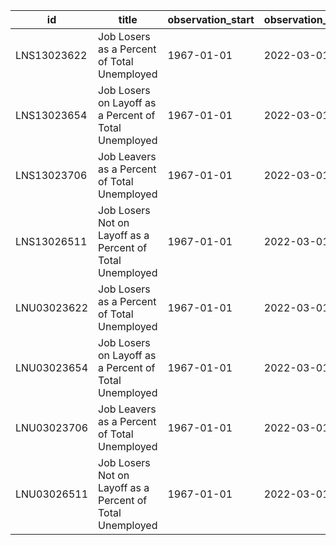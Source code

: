 | id          | title                                                     | observation_start   | observation_end   |
|-------------|-----------------------------------------------------------|---------------------|-------------------|
| LNS13023622 | Job Losers as a Percent of Total Unemployed               | 1967-01-01          | 2022-03-01        |
| LNS13023654 | Job Losers on Layoff as a Percent of Total Unemployed     | 1967-01-01          | 2022-03-01        |
| LNS13023706 | Job Leavers as a Percent of Total Unemployed              | 1967-01-01          | 2022-03-01        |
| LNS13026511 | Job Losers Not on Layoff as a Percent of Total Unemployed | 1967-01-01          | 2022-03-01        |
| LNU03023622 | Job Losers as a Percent of Total Unemployed               | 1967-01-01          | 2022-03-01        |
| LNU03023654 | Job Losers on Layoff as a Percent of Total Unemployed     | 1967-01-01          | 2022-03-01        |
| LNU03023706 | Job Leavers as a Percent of Total Unemployed              | 1967-01-01          | 2022-03-01        |
| LNU03026511 | Job Losers Not on Layoff as a Percent of Total Unemployed | 1967-01-01          | 2022-03-01        |